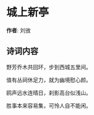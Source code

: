 # 城上新亭

**作者**: 刘攽

## 诗词内容

野芳乔木共回环，步到西城五里间。

值有丛祠休足力，就为幽境慰心颜。

鸥声远水连晴日，刹影高台似浅山。

胜事本来容易集，可怜人自不能闲。

